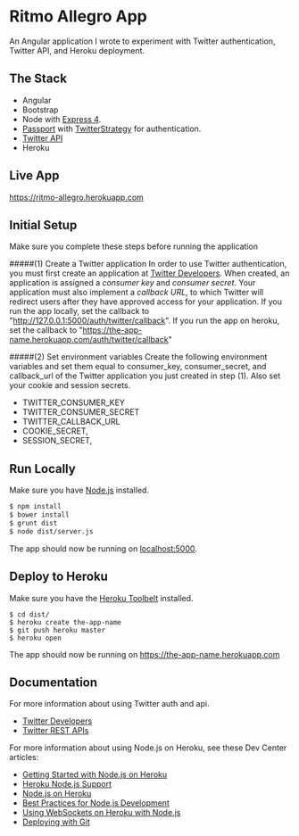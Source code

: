 # Ritmo Allegro App

An Angular application I wrote to experiment with Twitter authentication, Twitter API, and Heroku deployment.

## The Stack

- Angular
- Bootstrap
- Node with [Express 4](http://expressjs.com/).
- [Passport](http://passportjs.org/guide/) with [TwitterStrategy](http://passportjs.org/guide/twitter/) for authentication.
- [Twitter API](https://dev.twitter.com/rest/public)
- Heroku

## Live App

https://ritmo-allegro.herokuapp.com

## Initial Setup

Make sure you complete these steps before running the application

#####(1) Create a Twitter application
In order to use Twitter authentication, you must first create an application at [Twitter Developers](https://apps.twitter.com/). When created, an application is assigned a *consumer key* and *consumer secret*. Your application must also implement a *callback URL*, to which Twitter will redirect users after they have approved access for your application. If you run the app locally, set the callback to "http://127.0.0.1:5000/auth/twitter/callback". If you run the app on heroku, set the callback to "https://the-app-name.herokuapp.com/auth/twitter/callback"

#####(2) Set environment variables
Create the following environment variables and set them equal to consumer_key, consumer_secret, and callback_url of the Twitter application you just created in step (1). Also set your cookie and session secrets.
- TWITTER_CONSUMER_KEY
- TWITTER_CONSUMER_SECRET
- TWITTER_CALLBACK_URL
- COOKIE_SECRET,
- SESSION_SECRET,


## Run Locally

Make sure you have [Node.js](http://nodejs.org/) installed.

```sh
$ npm install
$ bower install
$ grunt dist
$ node dist/server.js
```

The app should now be running on [localhost:5000](http://localhost:5000/).


## Deploy to Heroku

 Make sure you have the [Heroku Toolbelt](https://toolbelt.heroku.com/) installed.

```
$ cd dist/
$ heroku create the-app-name
$ git push heroku master
$ heroku open
```
The app should now be running on https://the-app-name.herokuapp.com

## Documentation

For more information about using Twitter auth and api.

- [Twitter Developers](https://apps.twitter.com/)
- [Twitter REST APIs](https://dev.twitter.com/rest/public)

For more information about using Node.js on Heroku, see these Dev Center articles:

- [Getting Started with Node.js on Heroku](https://devcenter.heroku.com/articles/getting-started-with-nodejs)
- [Heroku Node.js Support](https://devcenter.heroku.com/articles/nodejs-support)
- [Node.js on Heroku](https://devcenter.heroku.com/categories/nodejs)
- [Best Practices for Node.js Development](https://devcenter.heroku.com/articles/node-best-practices)
- [Using WebSockets on Heroku with Node.js](https://devcenter.heroku.com/articles/node-websockets)
- [Deploying with Git](https://devcenter.heroku.com/articles/git)
